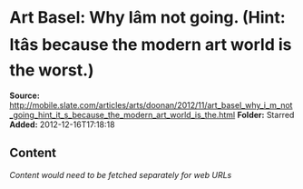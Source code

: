 # Art Basel: Why Iâm not going. (Hint: Itâs because the modern art world is the worst.)

**Source:** http://mobile.slate.com/articles/arts/doonan/2012/11/art_basel_why_i_m_not_going_hint_it_s_because_the_modern_art_world_is_the.html
**Folder:** Starred
**Added:** 2012-12-16T17:18:18




## Content
*Content would need to be fetched separately for web URLs*
